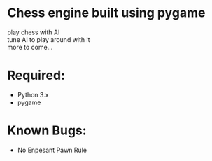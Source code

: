 # Chess engine built using pygame <br/>
play chess with AI  <br/>
tune AI to play around with it  <br/>
more to come... <br/>

# Required:
- Python 3.x
- pygame

# Known Bugs:
- No Enpesant Pawn Rule
